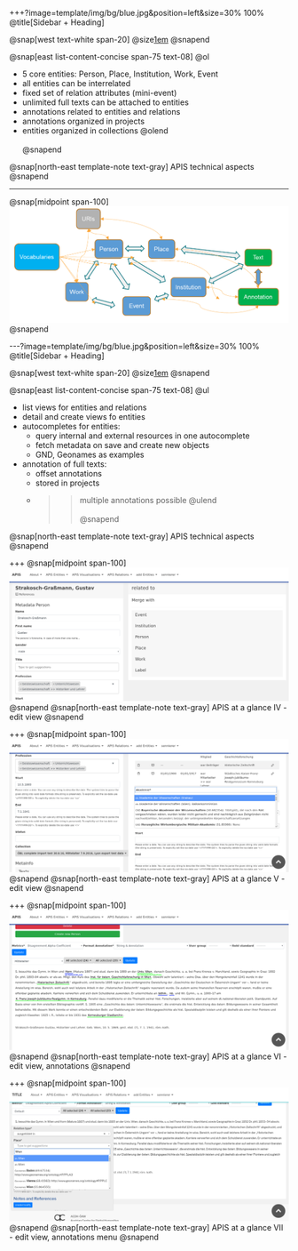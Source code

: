 +++?image=template/img/bg/blue.jpg&position=left&size=30% 100%
@title[Sidebar + Heading]

@snap[west text-white span-20]
@size[1em](Datamodel)
@snapend

@snap[east list-content-concise span-75 text-08]
@ol
- 5 core entities: Person, Place, Institution, Work, Event
- all entities can be interrelated
- fixed set of relation attributes (mini-event)
- unlimited full texts can be attached to entities
- annotations related to entities and relations
- annotations organized in projects
- entities organized in collections
@olend
<br><br>
@snapend

@snap[north-east template-note text-gray]
APIS technical aspects
@snapend

---

@snap[midpoint span-100]
![APIS Datamodel](images/datamodel_graph.png)
@snapend

---?image=template/img/bg/blue.jpg&position=left&size=30% 100%
@title[Sidebar + Heading]

@snap[west text-white span-20]
@size[1em](Tool)
@snapend

@snap[east list-content-concise span-75 text-08]
@ul
- list views for entities and relations
- detail and create views fo entities
- autocompletes for entities:
	+ query internal and external resources in one autocomplete
	+ fetch metadata on save and create new objects
	+ GND, Geonames as examples
- annotation of full texts:
	+ offset annotations
	+ stored in projects
	+ >> multiple annotations possible
@ulend
<br><br>
@snapend

@snap[north-east template-note text-gray]
APIS technical aspects
@snapend

+++
@snap[midpoint span-100]
![Edit view APIS](images/apis_screenshots_person_edit.png)
@snapend
@snap[north-east template-note text-gray]
APIS at a glance IV - edit view
@snapend

+++
@snap[midpoint span-100]
![Edit view APIS II](images/apis_screenshots_person_edit_II.png)
@snapend
@snap[north-east template-note text-gray]
APIS at a glance V - edit view
@snapend

+++
@snap[midpoint span-100]
![Edit view APIS II](images/apis_annotations_I.png)
@snapend
@snap[north-east template-note text-gray]
APIS at a glance VI - edit view, annotations
@snapend

+++
@snap[midpoint span-100]
![Edit view APIS II](images/apis_annotations_II.png)
@snapend
@snap[north-east template-note text-gray]
APIS at a glance VII - edit view, annotations menu
@snapend

